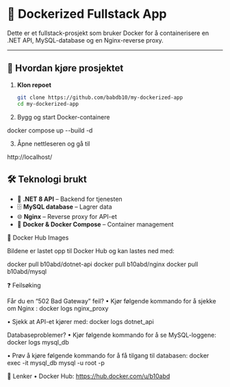 # 🚀 Dockerized Fullstack App

Dette er et fullstack-prosjekt som bruker Docker for å containerisere en .NET API, MySQL-database og en Nginx-reverse proxy.

---

## 📌 **Hvordan kjøre prosjektet**

1. **Klon repoet**
   ```sh
   git clone https://github.com/babdb10/my-dockerized-app
   cd my-dockerized-app


2.	Bygg og start Docker-containere

 docker compose up --build -d

3.	Åpne nettleseren og gå til

http://localhost/

## 🛠 **Teknologi brukt**
- 🚀 **.NET 8 API** – Backend for tjenesten  
- 🗄 **MySQL database** – Lagrer data  
- 🌐 **Nginx** – Reverse proxy for API-et  
- 🐳 **Docker & Docker Compose** – Container management   

🐳 Docker Hub Images

Bildene er lastet opp til Docker Hub og kan lastes ned med:

docker pull b10abd/dotnet-api
docker pull b10abd/nginx
docker pull b10abd/mysql


❓ Feilsøking

Får du en “502 Bad Gateway” feil?
•	Kjør følgende kommando for å sjekke om Nginx :
docker logs nginx_proxy

•	Sjekk at API-et kjører med:
docker logs dotnet_api

Databaseproblemer?
•	Kjør følgende kommando for å se MySQL-loggene:
docker logs mysql_db

•	Prøv å kjøre følgende kommando for å få tilgang til databasen:
docker exec -it mysql_db mysql -u root -p


🔗 Lenker
	•	Docker Hub: https://hub.docker.com/u/b10abd